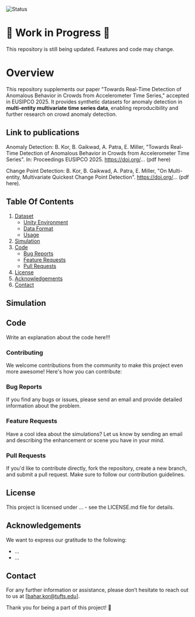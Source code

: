 ![Status](https://img.shields.io/badge/status-updating-yellow)
# 🚧 Work in Progress 🚧
This repository is still being updated. Features and code may change.

# Overview
This repository supplements our paper "Towards Real-Time Detection of Anomalous Behavior in Crowds from Accelerometer Time Series," accepted in EUSIPCO 2025. It provides synthetic datasets for anomaly detection in **multi-entity multivariate time series data**, enabling reproducibility and further research on crowd anomaly detection.

## Link to publications
Anomaly Detection: B. Kor, B. Gaikwad, A. Patra, E. Miller, "Towards Real-Time Detection of Anomalous Behavior in Crowds from Accelerometer Time Series". In: Proceedings EUSIPCO 2025. https://doi.org/... (pdf here)

Change Point Detection:
B. Kor, B. Gaikwad, A. Patra, E. Miller, "On Multi-entity, Multivariate Quickest Change Point Detection". https://doi.org/... (pdf here).

## Table Of Contents 
1. [Dataset](#dataset)
   - [Unity Environment](#unity-environment)
   - [Data Format](#data-format)
   - [Usage](#usage)
2. [Simulation](#simulation)
3. [Code](#code)
   - [Bug Reports](#bug-reports)
   - [Feature Requests](#feature-requests)
   - [Pull Requests](#pull-requests)
4. [License](#license)
5. [Acknowledgements](#acknowledgements)
6. [Contact](#contact)

## Simulation

## Code
Write an explanation about the code here!!!
### Contributing 
We welcome contributions from the community to make this project even more awesome!
Here's how you can contribute:
### Bug Reports 
If you find any bugs or issues, please send an email and provide detailed information about the problem.
### Feature Requests
Have a cool idea about the simulations? Let us know by sending an email and describing the enhancement or scene you have in your mind.
### Pull Requests 
If you'd like to contribute directly, fork the repository, create a new branch, and submit a pull request. Make sure to follow our contribution guidelines.

## License
This project is licensed under ...  - see the LICENSE.md file for details.

## Acknowledgements
We want to express our gratitude to the following:
* ...
* ...

## Contact
For any further information or assistance, please don’t hesitate to reach out to us at [bahar.kor@tufts.edu].

Thank you for being a part of this project! 🚀
